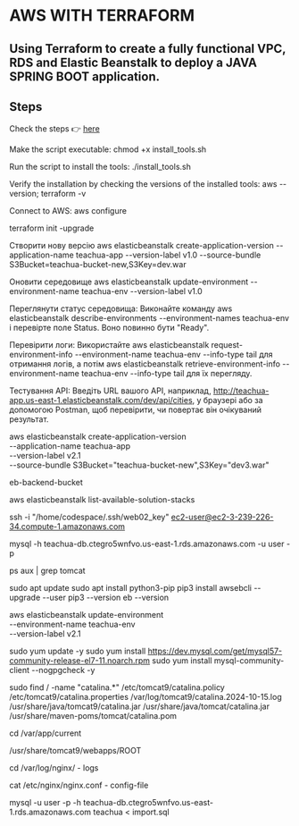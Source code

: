 # AWS WITH TERRAFORM

## Using Terraform to create a fully functional VPC, RDS and Elastic Beanstalk to deploy a JAVA SPRING BOOT application.

## Steps

[url]: https://www.linkedin.com/pulse/quick-setup-aws-vpc-elastic-beanstalk-rds-deploy-java-opeyemi-alabi-swdsf

Check the steps 👉 [here][url]

Make the script executable: chmod +x install_tools.sh

Run the script to install the tools: ./install_tools.sh

Verify the installation by checking the versions of the installed tools: aws --version; terraform -v

Connect to AWS: aws configure

terraform init -upgrade

Створити нову версію
aws elasticbeanstalk create-application-version --application-name teachua-app --version-label v1.0 --source-bundle S3Bucket=teachua-bucket-new,S3Key=dev.war

Оновити середовище 
aws elasticbeanstalk update-environment --environment-name teachua-env --version-label v1.0

Переглянути статус середовища: Виконайте команду aws elasticbeanstalk describe-environments --environment-names teachua-env і перевірте поле Status. Воно повинно бути "Ready".

Перевірити логи: Використайте aws elasticbeanstalk request-environment-info --environment-name teachua-env --info-type tail для отримання логів, а потім aws elasticbeanstalk retrieve-environment-info --environment-name teachua-env --info-type tail для їх перегляду.

Тестування API: Введіть URL вашого API, наприклад, http://teachua-app.us-east-1.elasticbeanstalk.com/dev/api/cities, у браузері або за допомогою Postman, щоб перевірити, чи повертає він очікуваний результат.

aws elasticbeanstalk create-application-version \
  --application-name teachua-app \
  --version-label v2.1 \
  --source-bundle S3Bucket="teachua-bucket-new",S3Key="dev3.war"

  eb-backend-bucket

  aws elasticbeanstalk list-available-solution-stacks

  ssh -i "/home/codespace/.ssh/web02_key" ec2-user@ec2-3-239-226-34.compute-1.amazonaws.com

  mysql -h teachua-db.ctegro5wnfvo.us-east-1.rds.amazonaws.com -u user -p

ps aux | grep tomcat

sudo apt update
sudo apt install python3-pip
pip3 install awsebcli --upgrade --user
pip3 --version
eb --version


aws elasticbeanstalk update-environment \
  --environment-name teachua-env \
  --version-label v2.1

sudo yum update -y
sudo yum install https://dev.mysql.com/get/mysql57-community-release-el7-11.noarch.rpm
sudo yum install mysql-community-client --nogpgcheck -y


 sudo find / -name "catalina.*"
/etc/tomcat9/catalina.policy
/etc/tomcat9/catalina.properties
/var/log/tomcat9/catalina.2024-10-15.log
/usr/share/java/tomcat9/catalina.jar
/usr/share/java/tomcat/catalina.jar
/usr/share/maven-poms/tomcat/catalina.pom

cd /var/app/current

/usr/share/tomcat9/webapps/ROOT

cd /var/log/nginx/ - logs

cat /etc/nginx/nginx.conf - config-file

mysql -u user -p -h teachua-db.ctegro5wnfvo.us-east-1.rds.amazonaws.com teachua < import.sql
